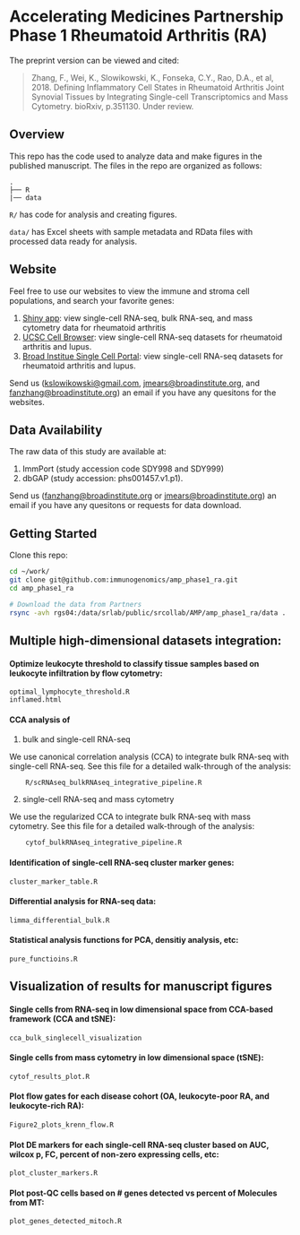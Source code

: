 # Accelerating Medicines Partnership Phase 1 Rheumatoid Arthritis (RA)

The preprint version can be viewed and cited:

> Zhang, F., Wei, K., Slowikowski, K., Fonseka, C.Y., Rao, D.A., et al, 2018. Defining Inflammatory Cell States in Rheumatoid Arthritis Joint Synovial Tissues by Integrating Single-cell Transcriptomics and Mass Cytometry. bioRxiv, p.351130. Under review.

## Overview

This repo has the code used to analyze data and make figures in the published manuscript. The files in the repo are organized as follows:

    .
    ├── R
    |── data

`R/` has code for analysis and creating figures.

`data/` has Excel sheets with sample metadata and RData files with processed data ready for analysis.

## Website 

Feel free to use our websites to view the immune and stroma cell populations, and search your favorite genes:
 
1. [Shiny app](https://immunogenomics.io/ampra/): view single-cell RNA-seq, bulk RNA-seq, and mass cytometry data for rheumatoid arthritis
2. [UCSC Cell Browser](https://immunogenomics.io/cellbrowser/): view single-cell RNA-seq datasets for rheumatoid arthritis and lupus.
3. [Broad Institue Single Cell Portal](https://portals.broadinstitute.org/single_cell/study/amp-phase-1): view single-cell RNA-seq datasets for rheumatoid arthritis and lupus. 

Send us (kslowikowski@gmail.com, jmears@broadinstitute.org, and fanzhang@broadinstitute.org) an email if you have any quesitons for the websites. 


## Data Availability

The raw data of this study are available at:

1. ImmPort (study accession code SDY998 and SDY999)
2. dbGAP (study accession: phs001457.v1.p1). 

Send us (fanzhang@broadinstitute.org or jmears@broadinstitute.org) an email if you have any quesitons or requests for data download.

## Getting Started

Clone this repo:

```bash
cd ~/work/
git clone git@github.com:immunogenomics/amp_phase1_ra.git
cd amp_phase1_ra

# Download the data from Partners
rsync -avh rgs04:/data/srlab/public/srcollab/AMP/amp_phase1_ra/data .
```

## Multiple high-dimensional datasets integration:

#### Optimize leukocyte threshold to classify tissue samples based on leukocyte infiltration by flow cytometry:

    optimal_lymphocyte_threshold.R
    inflamed.html
    
#### CCA analysis of 

1. bulk and single-cell RNA-seq

We use canonical correlation analysis (CCA) to integrate bulk RNA-seq with single-cell RNA-seq. See this file for a detailed walk-through of the analysis:

        R/scRNAseq_bulkRNAseq_integrative_pipeline.R

2. single-cell RNA-seq and mass cytometry

We use the regularized CCA to integrate bulk RNA-seq with mass cytometry. 
See this file for a detailed walk-through of the analysis:

        cytof_bulkRNAseq_integrative_pipeline.R
    
#### Identification of single-cell RNA-seq cluster marker genes:    
    
    cluster_marker_table.R
    
#### Differential analysis for RNA-seq data:

    limma_differential_bulk.R
    
#### Statistical analysis functions for PCA, densitiy analysis, etc:

    pure_functioins.R
    

## Visualization of results for manuscript figures

#### Single cells from RNA-seq in low dimensional space from CCA-based framework (CCA and tSNE):

    cca_bulk_singlecell_visualization

#### Single cells from mass cytometry in low dimensional space (tSNE):

    cytof_results_plot.R
    
#### Plot flow gates for each disease cohort (OA, leukocyte-poor RA, and leukocyte-rich RA):

    Figure2_plots_krenn_flow.R

#### Plot DE markers for each single-cell RNA-seq cluster based on AUC, wilcox p, FC, percent of non-zero expressing cells, etc:

    plot_cluster_markers.R
    
#### Plot post-QC cells based on # genes detected vs percent of Molecules from MT:
    
    plot_genes_detected_mitoch.R
    



